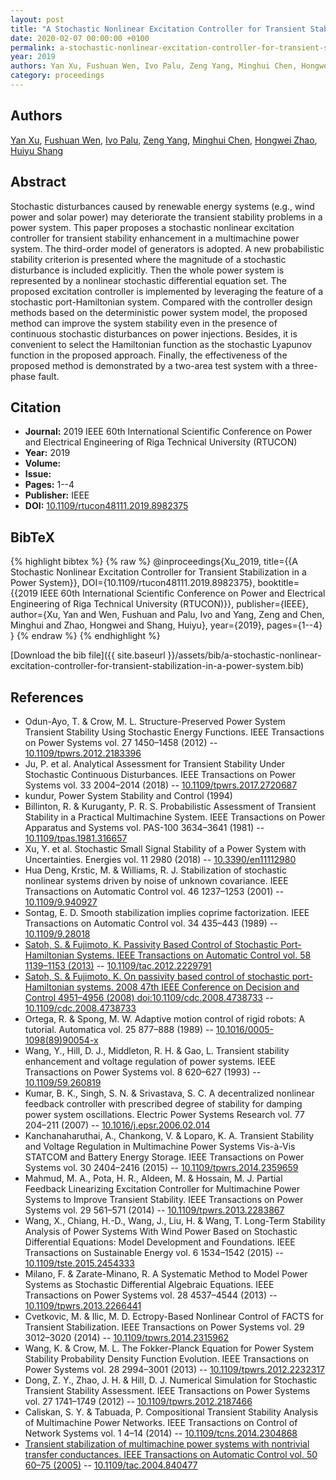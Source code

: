 ```yaml
---
layout: post
title: "A Stochastic Nonlinear Excitation Controller for Transient Stabilization in a Power System"
date: 2020-02-07 00:00:00 +0100
permalink: a-stochastic-nonlinear-excitation-controller-for-transient-stabilization-in-a-power-system
year: 2019
authors: Yan Xu, Fushuan Wen, Ivo Palu, Zeng Yang, Minghui Chen, Hongwei Zhao, Huiyu Shang
category: proceedings
---
```

 
## Authors
[Yan Xu](authors/yan-xu), [Fushuan Wen](authors/fushuan-wen), [Ivo Palu](authors/ivo-palu), [Zeng Yang](authors/zeng-yang), [Minghui Chen](authors/minghui-chen), [Hongwei Zhao](authors/hongwei-zhao), [Huiyu Shang](authors/huiyu-shang)
 
## Abstract
Stochastic disturbances caused by renewable energy systems (e.g., wind power and solar power) may deteriorate the transient stability problems in a power system. This paper proposes a stochastic nonlinear excitation controller for transient stability enhancement in a multimachine power system. The third-order model of generators is adopted. A new probabilistic stability criterion is presented where the magnitude of a stochastic disturbance is included explicitly. Then the whole power system is represented by a nonlinear stochastic differential equation set. The proposed excitation controller is implemented by leveraging the feature of a stochastic port-Hamiltonian system. Compared with the controller design methods based on the deterministic power system model, the proposed method can improve the system stability even in the presence of continuous stochastic disturbances on power injections. Besides, it is convenient to select the Hamiltonian function as the stochastic Lyapunov function in the proposed approach. Finally, the effectiveness of the proposed method is demonstrated by a two-area test system with a three-phase fault.
 
## Citation
- **Journal:** 2019 IEEE 60th International Scientific Conference on Power and Electrical Engineering of Riga Technical University (RTUCON)
- **Year:** 2019
- **Volume:** 
- **Issue:** 
- **Pages:** 1--4
- **Publisher:** IEEE
- **DOI:** [10.1109/rtucon48111.2019.8982375](https://doi.org/10.1109/rtucon48111.2019.8982375)
 
## BibTeX
{% highlight bibtex %}
{% raw %}
@inproceedings{Xu_2019,
  title={{A Stochastic Nonlinear Excitation Controller for Transient Stabilization in a Power System}},
  DOI={10.1109/rtucon48111.2019.8982375},
  booktitle={{2019 IEEE 60th International Scientific Conference on Power and Electrical Engineering of Riga Technical University (RTUCON)}},
  publisher={IEEE},
  author={Xu, Yan and Wen, Fushuan and Palu, Ivo and Yang, Zeng and Chen, Minghui and Zhao, Hongwei and Shang, Huiyu},
  year={2019},
  pages={1--4}
}
{% endraw %}
{% endhighlight %}
 
[Download the bib file]({{ site.baseurl }}/assets/bib/a-stochastic-nonlinear-excitation-controller-for-transient-stabilization-in-a-power-system.bib)
 
## References
- Odun-Ayo, T. & Crow, M. L. Structure-Preserved Power System Transient Stability Using Stochastic Energy Functions. IEEE Transactions on Power Systems vol. 27 1450–1458 (2012) -- [10.1109/tpwrs.2012.2183396](https://doi.org/10.1109/tpwrs.2012.2183396)
- Ju, P. et al. Analytical Assessment for Transient Stability Under Stochastic Continuous Disturbances. IEEE Transactions on Power Systems vol. 33 2004–2014 (2018) -- [10.1109/tpwrs.2017.2720687](https://doi.org/10.1109/tpwrs.2017.2720687)
- kundur, Power System Stability and Control (1994)
- Billinton, R. & Kuruganty, P. R. S. Probabilistic Assessment of Transient Stability in a Practical Multimachine System. IEEE Transactions on Power Apparatus and Systems vol. PAS-100 3634–3641 (1981) -- [10.1109/tpas.1981.316657](https://doi.org/10.1109/tpas.1981.316657)
- Xu, Y. et al. Stochastic Small Signal Stability of a Power System with Uncertainties. Energies vol. 11 2980 (2018) -- [10.3390/en11112980](https://doi.org/10.3390/en11112980)
- Hua Deng, Krstic, M. & Williams, R. J. Stabilization of stochastic nonlinear systems driven by noise of unknown covariance. IEEE Transactions on Automatic Control vol. 46 1237–1253 (2001) -- [10.1109/9.940927](https://doi.org/10.1109/9.940927)
- Sontag, E. D. Smooth stabilization implies coprime factorization. IEEE Transactions on Automatic Control vol. 34 435–443 (1989) -- [10.1109/9.28018](https://doi.org/10.1109/9.28018)
- [Satoh, S. & Fujimoto, K. Passivity Based Control of Stochastic Port-Hamiltonian Systems. IEEE Transactions on Automatic Control vol. 58 1139–1153 (2013)](passivity-based-control-of-stochastic-port-hamiltonian-systems) -- [10.1109/tac.2012.2229791](https://doi.org/10.1109/tac.2012.2229791)
- [Satoh, S. & Fujimoto, K. On passivity based control of stochastic port-Hamiltonian systems. 2008 47th IEEE Conference on Decision and Control 4951–4956 (2008) doi:10.1109/cdc.2008.4738733](on-passivity-based-control-of-stochastic-port-hamiltonian-systems) -- [10.1109/cdc.2008.4738733](https://doi.org/10.1109/cdc.2008.4738733)
- Ortega, R. & Spong, M. W. Adaptive motion control of rigid robots: A tutorial. Automatica vol. 25 877–888 (1989) -- [10.1016/0005-1098(89)90054-x](https://doi.org/10.1016/0005-1098(89)90054-x)
- Wang, Y., Hill, D. J., Middleton, R. H. & Gao, L. Transient stability enhancement and voltage regulation of power systems. IEEE Transactions on Power Systems vol. 8 620–627 (1993) -- [10.1109/59.260819](https://doi.org/10.1109/59.260819)
- Kumar, B. K., Singh, S. N. & Srivastava, S. C. A decentralized nonlinear feedback controller with prescribed degree of stability for damping power system oscillations. Electric Power Systems Research vol. 77 204–211 (2007) -- [10.1016/j.epsr.2006.02.014](https://doi.org/10.1016/j.epsr.2006.02.014)
- Kanchanaharuthai, A., Chankong, V. & Loparo, K. A. Transient Stability and Voltage Regulation in Multimachine Power Systems Vis-à-Vis STATCOM and Battery Energy Storage. IEEE Transactions on Power Systems vol. 30 2404–2416 (2015) -- [10.1109/tpwrs.2014.2359659](https://doi.org/10.1109/tpwrs.2014.2359659)
- Mahmud, M. A., Pota, H. R., Aldeen, M. & Hossain, M. J. Partial Feedback Linearizing Excitation Controller for Multimachine Power Systems to Improve Transient Stability. IEEE Transactions on Power Systems vol. 29 561–571 (2014) -- [10.1109/tpwrs.2013.2283867](https://doi.org/10.1109/tpwrs.2013.2283867)
- Wang, X., Chiang, H.-D., Wang, J., Liu, H. & Wang, T. Long-Term Stability Analysis of Power Systems With Wind Power Based on Stochastic Differential Equations: Model Development and Foundations. IEEE Transactions on Sustainable Energy vol. 6 1534–1542 (2015) -- [10.1109/tste.2015.2454333](https://doi.org/10.1109/tste.2015.2454333)
- Milano, F. & Zarate-Minano, R. A Systematic Method to Model Power Systems as Stochastic Differential Algebraic Equations. IEEE Transactions on Power Systems vol. 28 4537–4544 (2013) -- [10.1109/tpwrs.2013.2266441](https://doi.org/10.1109/tpwrs.2013.2266441)
- Cvetkovic, M. & Ilic, M. D. Ectropy-Based Nonlinear Control of FACTS for Transient Stabilization. IEEE Transactions on Power Systems vol. 29 3012–3020 (2014) -- [10.1109/tpwrs.2014.2315962](https://doi.org/10.1109/tpwrs.2014.2315962)
- Wang, K. & Crow, M. L. The Fokker-Planck Equation for Power System Stability Probability Density Function Evolution. IEEE Transactions on Power Systems vol. 28 2994–3001 (2013) -- [10.1109/tpwrs.2012.2232317](https://doi.org/10.1109/tpwrs.2012.2232317)
- Dong, Z. Y., Zhao, J. H. & Hill, D. J. Numerical Simulation for Stochastic Transient Stability Assessment. IEEE Transactions on Power Systems vol. 27 1741–1749 (2012) -- [10.1109/tpwrs.2012.2187466](https://doi.org/10.1109/tpwrs.2012.2187466)
- Caliskan, S. Y. & Tabuada, P. Compositional Transient Stability Analysis of Multimachine Power Networks. IEEE Transactions on Control of Network Systems vol. 1 4–14 (2014) -- [10.1109/tcns.2014.2304868](https://doi.org/10.1109/tcns.2014.2304868)
- [Transient stabilization of multimachine power systems with nontrivial transfer conductances. IEEE Transactions on Automatic Control vol. 50 60–75 (2005)](transient-stabilization-of-multimachine-power-systems-with-nontrivial-transfer-conductances) -- [10.1109/tac.2004.840477](https://doi.org/10.1109/tac.2004.840477)

